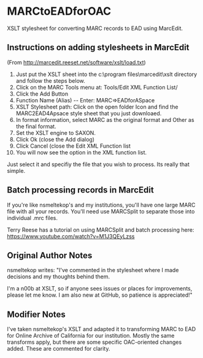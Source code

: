 # MARCtoEADforOAC
XSLT stylesheet for converting MARC records to EAD using MarcEdit.

## Instructions on adding stylesheets in MarcEdit

(From http://marcedit.reeset.net/software/xslt/load.txt)

1. Just put the XSLT sheet into the c:\program files\marcedit\xslt directory and follow the steps below.
2. Click on the MARC Tools menu at: Tools/Edit XML Function List/
3. Click the Add Button
4. Function Name (Alias) -- Enter: MARC=>EADforASpace
5. XSLT Stylesheet path: Click on the open folder Icon and find the MARC2EAD4Apsace style sheet that you just downloaed.
6. In format information, select MARC as the original format and Other as the final format.
7. Set the XSLT engine to SAXON.
8. Click Ok (close the Add dialog)
9. Click Cancel (close the Edit XML Function list
10. You will now see the option in the XML function list.

Just select it and specifiy the file that you wish to process.  Its really that simple.

## Batch processing records in MarcEdit

If you're like nsmeltekop's and my institutions, you'll have one large MARC file with all your records.  You'll need use MARCSplit to separate those into individual .mrc files.

Terry Reese has a tutorial on using MARCSplit and batch processing here: https://www.youtube.com/watch?v=M1J3QEyLzss

## Original Author Notes
nsmeltekop writes: "I've commented in the stylesheet where I made decisions and my thoughts behind them.  

I'm a n00b at XSLT, so if anyone sees issues or places for improvements, please let me know.  I am also new at GitHub, so patience is appreciated!"

## Modifier Notes
I've taken nsmeltekop's XSLT and adapted it to transforming MARC to EAD for Online Archive of California for our institution. Mostly the same transforms apply, but there are some specific OAC-oriented changes added. These are commented for clarity.
